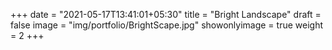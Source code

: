 +++
date = "2021-05-17T13:41:01+05:30"
title = "Bright Landscape"
draft = false
image = "img/portfolio/BrightScape.jpg"
showonlyimage = true
weight = 2
+++
